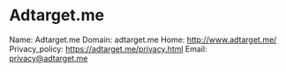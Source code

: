 
# Adtarget.me

Name: Adtarget.me
Domain: adtarget.me
Home: http://www.adtarget.me/
Privacy_policy: https://adtarget.me/privacy.html
Email: privacy@adtarget.me
